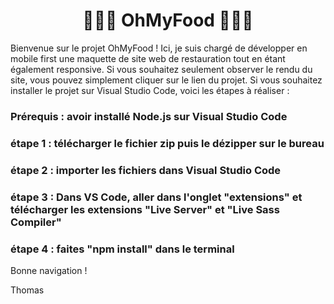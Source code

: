 <div align = "center">
  <h1> 🥘🍱🌮 OhMyFood 🥘🍱🌮 </h1>
</div>

Bienvenue sur le projet OhMyFood ! Ici, je suis chargé de développer en mobile first une maquette de site web de restauration tout en étant également responsive.
Si vous souhaitez seulement observer le rendu du site, vous pouvez simplement cliquer sur le lien du projet.
Si vous souhaitez installer le projet sur Visual Studio Code, voici les étapes à réaliser : 

### Prérequis : avoir installé Node.js sur Visual Studio Code
### étape 1 : télécharger le fichier zip puis le dézipper sur le bureau
### étape 2 : importer les fichiers dans Visual Studio Code
### étape 3 : Dans VS Code, aller dans l'onglet "extensions" et télécharger les extensions "Live Server" et "Live Sass Compiler" 
### étape 4 : faites "npm install" dans le terminal 

Bonne navigation !

Thomas

